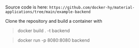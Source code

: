 Source code is here: `https://github.com/docker-hy/material-applications/tree/main/example-backend`

Clone the repository and build a container with

> docker build . -t backend

> docker run -p 8080:8080 backend
